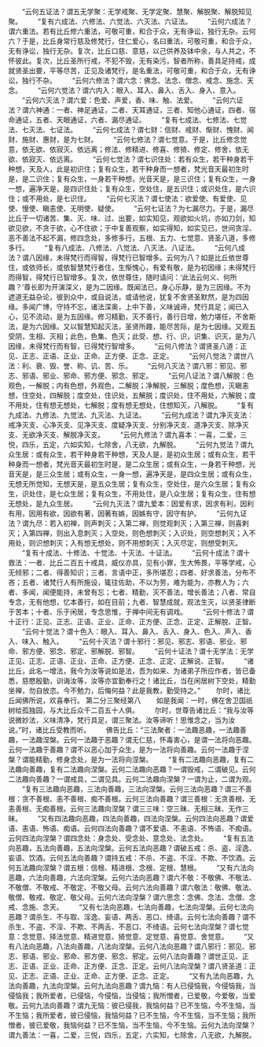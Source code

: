 <!-- { "loadSidebar": true } -->
　　“云何五证法？谓五无学聚：无学戒聚、无学定聚、慧聚、解脱聚、解脱知见聚。
　　“复有六成法、六修法、六觉法、六灭法、六证法。
　　“云何六成法？谓六重法。若有比丘修六重法，可敬可重，和合于众，无有诤讼，独行无杂。云何六？于是，比丘身常行慈及修梵行，住仁爱心，名曰重法，可敬可重，和合于众，无有诤讼，独行无杂。复次，比丘口慈、意慈，以己供养及钵中余，与人共之，不怀彼此。复次，比丘圣所行戒，不犯不毁，无有染污，智者所称，善具足持戒，成就贤圣出要，平等尽苦，正见及诸梵行，是名重法，可敬可重，和合于众，无有诤讼，独行不杂。
　　“云何六修法？谓六念：佛念、法念、僧念、戒念、施念、天念。
　　“云何六觉法？谓六内入：眼入、耳入、鼻入、舌入、身入、意入。
　　“云何六灭法？谓六爱：色爱、声爱，香、味、触、法爱。
　　“云何六证法？谓六神通：一者、神足通证，二者、天耳通证，三者、知他心通证，四者、宿命通证，五者、天眼通证，六者、漏尽通证。
　　“复有七成法、七修法、七觉法、七灭法、七证法。
　　“云何七成法？谓七财：信财、戒财、惭财、愧财、闻财、施财、惠财，是为七财。
　　“云何七修法？谓七觉意。于是，比丘修念觉意，依无欲、依寂灭、依远离；修法、修精进、修喜、修猗、修定、修舍，依无欲、依寂灭、依远离。
　　“云何七觉法？谓七识住处：若有众生，若干种身若干种想，天及人，此是初识住；复有众生，若干种身而一想者，梵光音天最初生时是，是二识住；复有众生，一身若干种想，光音天是，是三识住；复有众生，一身一想，遍净天是，是四识住处；复有众生，空处住，是五识住；或识处住，是六识住；或不用处，是七识住。
　　“云何七灭法？谓七使法：欲爱使、有爱使、见使、慢使、瞋恚使、无明使、疑使。
　　“云何七证法？为七漏尽力。于是，漏尽比丘于一切诸苦、集、灭、味、过、出要，如实知见，观欲如火坑，亦如刀剑，知欲见欲，不贪于欲，心不住欲；于中复善观察，如实得知，如实见已，世间贪淫、恶不善法不起不漏，修四念处，多修多行，五根、五力、七觉意、贤圣八道，多修多行。
　　“复有八成法、八修法、八觉法、八灭法、八证法。
　　“云何八成法？谓八因缘，未得梵行而得智，得梵行已智增多。云何为八？如是比丘依世尊住，或依师长，或依智慧梵行者住，生惭愧心，有爱有敬，是为初因缘；未得梵行而得智，得梵行已智增多。复次，依世尊住，随时请问：‘此法云何义、何所趣？’尊长即为开演深义，是为二因缘。既闻法已，身心乐静，是为三因缘。不为遮道无益杂论，彼到众中，或自说法，或请他说，犹复不舍贤圣默然，是为四因缘。多闻广博，守持不忘，诸法深奥，上中下善，义味诚谛，梵行具足；闻已入心，见不流动，是为五因缘。修习精勤，灭不善行，善行日增，勉力堪任，不舍斯法，是为六因缘。又以智慧知起灭法，圣贤所趣，能尽苦际，是为七因缘。又观五受阴，生相、灭相；此色，色集、色灭；此受、想、行、识，识集、识灭，是为八因缘，未得梵行而有智，已得梵行智增多。
　　“云何八修法？谓贤圣八道：正见、正志、正语、正业、正命、正方便、正念、正定。
　　“云何八觉法？谓世八法：利、衰、毁、誉、称、讥、苦、乐。
　　“云何八灭法？谓八邪：邪见、邪志、邪语、邪业、邪命、邪方便、邪念、邪定。
　　“云何八证法？谓八解脱：色观色，一解脱；内有色想，外观色，二解脱；净解脱，三解脱；度色想，灭瞋恚想，住空处，四解脱；度空处，住识处，五解脱；度识处，住不用处，六解脱；度不用处，住有想无想处，七解脱；度有想无想处，住想知灭，八解脱。
　　“复有九成法、九修法、九觉法、九灭法、九证法。
　　“云何九成法？谓九净灭支法：戒净灭支、心净灭支、见净灭支、度疑净灭支、分别净灭支、道净灭支、除净灭支、无欲净灭支、解脱净灭支。
　　“云何九修法？谓九喜本：一喜，二爱，三悦，四乐，五定，六如实知，七除舍，八无欲，九解脱。
　　“云何九觉法？谓九众生居：或有众生，若干种身若干种想，天及人是，是初众生居；或有众生，若干种身而一想者，梵光音天最初生时是，是二众生居；或有众生，一身若干种想，光音天是，是三众生居；或有众生，一身一想，遍净天是，是四众生居；或有众生，无想无所觉知，无想天是，是五众生居；复有众生，空处住，是六众生居；复有众生，识处住，是七众生居；复有众生，不用处住，是八众生居；复有众生，住有想无想处，是九众生居。
　　“云何九灭法？谓九爱本：因爱有求，因求有利，因利有用，因用有欲，因欲有著，因著有嫉，因嫉有守，因守有护。
　　“云何九证法？谓九尽：若入初禅，则声刺灭；入第二禅，则觉观刺灭；入第三禅，则喜剌灭；入第四禅，则出入息刺灭；入空处，则色想刺灭；入识处，则空想刺灭；入不用处，则识想刺灭；入有想无想处，则不用想刺灭；入灭尽定，则想受刺灭。
　　“复有十成法、十修法、十觉法、十灭法、十证法。
　　“云何十成法？谓十救法：一者、比丘二百五十戒具，威仪亦具，见有小罪，生大怖畏，平等学戒，心无倾邪；二者、得善知识；三者、言语中正，多所堪忍；四者、好求善法，分布不吝；五者、诸梵行人有所施设，辄往佐助，不以为劳，难为能为，亦教人为；六者、多闻，闻便能持，未曾有忘；七者、精勤，灭不善法，增长善法；八者、常自专念，无有他想，忆本善行，如在目前；九者、智慧成就，观法生灭，以贤圣律断于苦本；十者、乐于闲居，专念思惟，于禅中间无有调戏。
　　“云何十修法？谓十正行：正见、正志、正语、正业、正命、正方便、正念、正定、正解脱、正智。
　　“云何十觉法？谓十色入：眼入、耳入、鼻入、舌入、身入、色入、声入、香入、味入、触入。
　　“云何十灭法？谓十邪行：邪见、邪志、邪语、邪业、邪命、邪方便、邪念、邪定、邪解脱、邪智。
　　“云何十证法？谓十无学法：无学正见、正志、正语、正业、正命、正方便、正念、正定、正解说、正智。
　　“诸比丘，此名一增法，我今为汝等说如是法，吾为如来、为诸弟子所应作者，皆已备悉，慈愍殷勤，训诲汝等，汝等亦宜勤奉行之！诸比丘，当在闲居树下空处，精勤坐禅，勿自放恣。今不勉力，后悔何益？此是我教，勤受持之。”
　　尔时，诸比丘闻佛所说，欢喜奉行。
第二分三聚经第八
　　如是我闻：一时，佛在舍卫国祇树给孤独园，与大比丘众千二百五十人俱。
　　尔时，世尊告诸比丘：“我与汝等说微妙法，义味清净，梵行具足，谓三聚法。汝等谛听！思惟念之，当为汝说。”时，诸比丘受教而听。
　　佛告比丘：“三法聚者：一法趣恶趣，一法趣善趣，一法趣涅槃。云何一法趣于恶趣？谓无仁慈，怀毒害心，是谓一法将向恶趣。云何一法趣于善趣？谓不以恶心加于众生，是为一法将向善趣。云何一法趣于涅槃？谓能精勤，修身念处，是为一法将向涅槃。
　　“复有二法趣向恶趣，复有二法趣向善趣，复有二法趣向涅槃。云何二法趣向恶趣？一谓毁戒，二谓破见。云何二法趣向善趣？一谓戒具，二谓见具。云何二法趣向涅槃？一谓为止，二谓为观。
　　“复有三法趣向恶趣，三法向善趣，三法向涅槃。云何三法向恶趣？谓三不善根：贪不善根、恚不善根、痴不善根。云何三法向善趣？谓三善根：无贪善根、无恚善根、无痴善根。云何三法趣向涅槃？谓三三味：空三昧、无相三昧、无作三昧。
　　“又有四法趣向恶趣，四法向善趣，四法向涅槃。云何四法向恶趣？谓爱语、恚语、怖语、痴语。云何四法向善趣？谓不爱语、不恚语、不怖语、不痴语。云何四法向涅槃？谓四念处：身念处、受念处、意念处、法念处。
　　“复有五法向恶趣，五法向善趣，五法向涅槃。云何五法向恶趣？谓破五戒：杀、盗、淫逸、妄语、饮酒。云何五法向善趣？谓持五戒：不杀、不盗、不淫、不欺、不饮酒。云何五法趣向涅槃？谓五根：信根、精进根、念根、定根、慧根。
　　“又有六法向恶趣，六法向善趣，六法向涅槃。云何六法向恶趣？谓六不敬：不敬佛、不敬法、不敬僧、不敬戒、不敬定、不敬父母。云何六法向善趣？谓六敬法：敬佛、敬法、敬僧、敬戒、敬定、敬父母。云何六法向涅槃？谓六思念：念佛、念法、念僧、念戒、念施、念天。
　　“又有七法向恶趣，七法向善趣，七法向涅槃。云何七法向恶趣？谓杀生、不与取、淫逸、妄语、两舌、恶口、绮语。云何七法向善趣？谓不杀生、不盗、不淫、不欺、不两舌、不恶口、不绮语。云何七法向涅槃？谓七觉意：念觉意、择法觉意、精进觉意、猗觉意、定觉意、喜觉意、舍觉意。
　　“又有八法向恶趣，八法向善趣，八法向涅槃。云何八法向恶趣？谓八邪行：邪见、邪志、邪语、邪业、邪命、邪方便、邪念、邪定。云何八法向善趣？谓世正见、正志、正语、正业、正命、正方便、正念、正定。云何八法向涅槃？谓八贤圣道：正见、正志、正语、正业、正命、正方便、正念、正定。
　　“又有九法向恶趣，九法向善趣，九法向涅槃。云何九法向恶趣？谓九恼：有人已侵恼我，今侵恼我，当侵恼我；我所爱者，已侵恼，今侵恼，当侵恼；我所憎者，已爱敬，今爱敬，当爱敬。云何九法向善趣？谓九无恼：彼已侵我，我恼何益？已不生恼，今不生恼，当不生恼；我所爱者，彼已侵恼，我恼何益？已不生恼，今不生恼，当不生恼；我所憎者，彼已爱敬，我恼何益？已不生恼，当不生恼，今不生恼。云何九法向涅槃？谓九善法：一喜，二爱，三悦，四乐，五定，六实知，七除舍，八无欲，九解脱。
